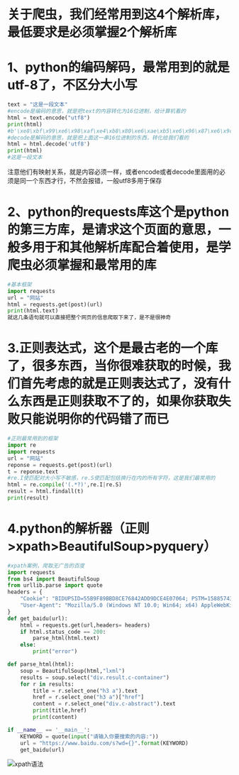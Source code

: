 # 关于爬虫，我们经常用到这4个解析库，最低要求是必须掌握2个解析库

# 1、python的编码解码，最常用到的就是utf-8了，不区分大小写

```python
text = "这是一段文本"
#encode是编码的意思，就是把text的内容转化为16位进制，给计算机看的
html = text.encode("utf8")
print(html)
#b'\xe8\xbf\x99\xe6\x98\xaf\xe4\xb8\x80\xe6\xae\xb5\xe6\x96\x87\xe6\x9c\xac'
#decode是解码的意思，就是把上面这一串16位进制的东西，转化给我们看的
html = html.decode('utf8')
print(html)
#这是一段文本

```

注意他们有映射关系，就是内容必须一样，或者encode或者decode里面用的必须是同一个东西才行，不然会报错，一般utf8多用于保存

# 2、python的requests库这个是python的第三方库，是请求这个页面的意思，一般多用于和其他解析库配合着使用，是学爬虫必须掌握和最常用的库

```python
#基本框架
import requests 
url = "网站"
html = requests.get(post)(url)
print(html.text)
就这几条语句就可以直接把整个网页的信息爬取下来了，是不是很神奇
```

# 3.正则表达式，这个是最古老的一个库了，很多东西，当你很难获取的时候，我们首先考虑的就是正则表达式了，没有什么东西是正则获取不了的，如果你获取失败只能说明你的代码错了而已

```python
#正则最常用到的框架
import re
import requests 
url = "网站"
reponse = requests.get(post)(url)
t = reponse.text
#re.I使匹配对大小写不敏感，re.S使匹配包括换行在内的所有字符，这是我们最常用的
html = re.compile('(.*?)',re.I|re.S)
result = html.findall(t)
print(result)
```

# 4.python的解析器（正则>xpath>BeautifulSoup>pyquery）

```python
#xpath案例，爬取无广告的百度
import requests
from bs4 import BeautifulSoup
from urllib.parse import quote
headers = {
    "Cookie": "BIDUPSID=55B9F89BBD8CE76842ADD9DCE4E07064; PSTM=1588574309; BAIDUID=55B9F89BBD8CE76850CAB1E8E50293E6:FG=1; BDUSS=kxVN2lhTmEzVFVKcGU2UjMtfmhEV25ZVkRkazdRS2hhNHdQbUx4MmlVaVB2ZGxlSVFBQUFBJCQAAAAAAAAAAAEAAAAIy~xb09DDqMTl0f3f9wAAAAAAAAAAAAAAAAAAAAAAAAAAAAAAAAAAAAAAAAAAAAAAAAAAAAAAAAAAAAAAAAAAAAAAAI8wsl6PMLJea; BDORZ=B490B5EBF6F3CD402E515D22BCDA1598; H_PS_PSSID=31358_1452_31326_21078_31590_31270_31661_31463_30823; delPer=0; PSINO=1; BDRCVFR[feWj1Vr5u3D]=mk3SLVN4HKm; BCLID=9040746557493305278; BDSFRCVID=R7DOJeC62uipA3rukmCN2bvZ_tw606QTH6aok-m-gl6dGKGK3xZmEG0PeM8g0KubhaS4ogKK3gOTH4DF_2uxOjjg8UtVJeC6EG0Ptf8g0M5; H_BDCLCKID_SF=tJPDVI82JCD3j-5cbjAWq4tehHRNtM39WDTm_Doa24JNhPoGMPcTX6DV5R6d-n-qtncI-pPKKR7OKJCzbPk-bM-UQP4ehpTL3mkjbn5zfn02OP5PM-Q6j-4syP4eKMRnWnnRKfA-b4ncjRcTehoM3xI8LNj405OTbIFO0KJzJCcjqR8Zj5uajjcP",
    "User-Agent": "Mozilla/5.0 (Windows NT 10.0; Win64; x64) AppleWebKit/537.36 (KHTML, like Gecko) Chrome/81.0.4044.62 Safari/537.36"
}
def get_baidu(url):
    html = requests.get(url,headers= headers)
    if html.status_code == 200:
        parse_html(html.text)
    else:
        print("error")

def parse_html(html):
    soup = BeautifulSoup(html,"lxml")
    results = soup.select("div.result.c-container")
    for r in results:
        title = r.select_one("h3 a").text
        href = r.select_one("h3 a")["href"]
        content = r.select_one("div.c-abstract").text
        print(title,href)
        print(content)

if __name__ == '__main__':
    KEYWORD = quote(input("请输入你要搜索的内容:"))
    url = "https://www.baidu.com/s?wd={}".format(KEYWORD)
    get_baidu(url)

```

![xpath语法](https://s1.ax1x.com/2020/06/24/NaTTln.png)